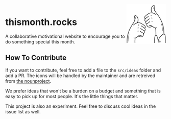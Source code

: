 <img src="src/img/two-thumbs.png" width=125 height=125 align="right">

# thismonth.rocks

A collaborative motivational website to encourage you to do something special this month.

## How To Contribute 

If you want to contribute, feel free to add a file to the `src/ideas` folder and add a PR. The icons will be handled by the maintainer and are retreived from [the nounproject](https://thenounproject.com/). 

We prefer ideas that won't be a burden on a budget and something that is easy to pick up for most people. It's the little things that matter.

This project is also an experiment. Feel free to discuss cool ideas in the issue list as well.
